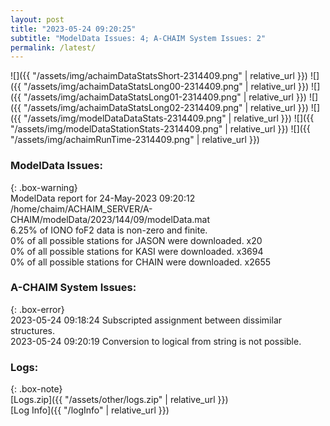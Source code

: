 ```yaml
---
layout: post
title: "2023-05-24 09:20:25"
subtitle: "ModelData Issues: 4; A-CHAIM System Issues: 2"
permalink: /latest/
---
```


![]({{ "/assets/img/achaimDataStatsShort-2314409.png" | relative_url }})
![]({{ "/assets/img/achaimDataStatsLong00-2314409.png" | relative_url }})
![]({{ "/assets/img/achaimDataStatsLong01-2314409.png" | relative_url }})
![]({{ "/assets/img/achaimDataStatsLong02-2314409.png" | relative_url }})
![]({{ "/assets/img/modelDataDataStats-2314409.png" | relative_url }})
![]({{ "/assets/img/modelDataStationStats-2314409.png" | relative_url }})
![]({{ "/assets/img/achaimRunTime-2314409.png" | relative_url }})


### ModelData Issues:  
  
{: .box-warning}  
 ModelData report for 24-May-2023 09:20:12   
 /home/chaim/ACHAIM_SERVER/A-CHAIM/modelData/2023/144/09/modelData.mat   
 6.25% of IONO foF2 data is non-zero and finite.   
 0% of all possible stations for JASON were downloaded. x20   
 0% of all possible stations for KASI were downloaded. x3694   
 0% of all possible stations for CHAIN were downloaded. x2655   
  
### A-CHAIM System Issues:  
  
{: .box-error}  
2023-05-24 09:18:24 Subscripted assignment between dissimilar structures.  
2023-05-24 09:20:19 Conversion to logical from string is not possible.  

### Logs:  
  
{: .box-note}  
[Logs.zip]({{ "/assets/other/logs.zip" | relative_url }})  
[Log Info]({{ "/logInfo" | relative_url }})  
